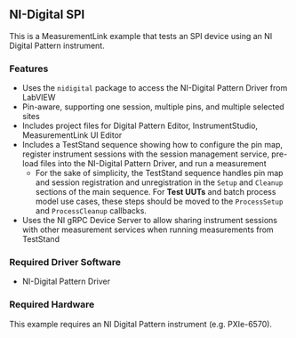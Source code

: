 ## NI-Digital SPI

This is a MeasurementLink example that tests an SPI device using an NI Digital Pattern instrument.

### Features

- Uses the `nidigital` package to access the NI-Digital Pattern Driver from LabVIEW
- Pin-aware, supporting one session, multiple pins, and multiple selected sites
- Includes project files for Digital Pattern Editor, InstrumentStudio, MeasurementLink UI Editor
- Includes a TestStand sequence showing how to configure the pin map, register
  instrument sessions with the session management service, pre-load files into the NI-Digital
  Pattern Driver, and run a measurement
  - For the sake of simplicity, the TestStand sequence handles pin map and session
  registration and unregistration in the `Setup` and `Cleanup` sections of the main
  sequence. For **Test UUTs** and batch process model use cases, these steps should
  be moved to the `ProcessSetup` and `ProcessCleanup` callbacks.
- Uses the NI gRPC Device Server to allow sharing instrument sessions with other
  measurement services when running measurements from TestStand

### Required Driver Software

- NI-Digital Pattern Driver

### Required Hardware

This example requires an NI Digital Pattern instrument (e.g. PXIe-6570).
